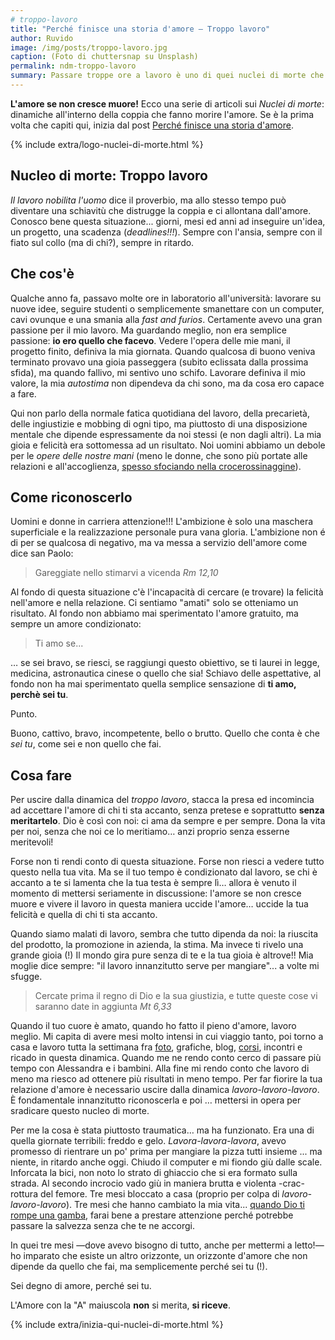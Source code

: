 ```yaml
---
# troppo-lavoro
title: "Perché finisce una storia d'amore — Troppo lavoro"
author: Ruvido
image: /img/posts/troppo-lavoro.jpg
caption: (Foto di chuttersnap su Unsplash)
permalink: ndm-troppo-lavoro
summary: Passare troppe ore a lavoro è uno di quei nuclei di morte che logorano la persona e sfiancano la coppia... strano, che male c'è ad essere produttivi e avere un buon lavoro?
---
```


**L'amore se non cresce muore!**
Ecco una serie di articoli sui _Nuclei di morte_: dinamiche all'interno della coppia che fanno morire l'amore. Se è la prima volta che capiti qui, inizia dal post [Perché finisce una storia d'amore](http://5p2p.it/perche-finisce-una-storia-damore).

{% include extra/logo-nuclei-di-morte.html %}

## Nucleo di morte: Troppo lavoro

_Il lavoro nobilita l'uomo_ dice il proverbio, ma allo stesso tempo può diventare una schiavitù che distrugge la coppia e ci allontana dall'amore. Conosco bene questa situazione... giorni, mesi ed anni ad inseguire un'idea, un progetto, una scadenza (_deadlines!!!_). Sempre con l'ansia, sempre con il fiato sul collo (ma di chi?), sempre in ritardo.

## Che cos'è

Qualche anno fa, passavo molte ore in laboratorio all'università: lavorare su nuove idee, seguire  studenti o semplicemente smanettare con un computer, cavi ovunque e una smania alla _fast and furios_. Certamente avevo una gran passione per il mio lavoro. Ma guardando meglio, non era semplice passione: **io ero quello che facevo**. Vedere l'opera delle mie mani, il progetto finito, definiva la mia giornata. Quando qualcosa di buono veniva terminato provavo una gioia passeggera (subito eclissata dalla prossima sfida), ma quando fallivo, mi sentivo uno schifo. Lavorare definiva il mio valore, la mia _autostima_ non dipendeva da chi sono, ma da cosa ero capace a fare.

Qui non parlo della normale fatica quotidiana del lavoro, della precarietà, delle ingiustizie e mobbing di ogni tipo, ma piuttosto di una disposizione mentale che dipende espressamente da noi stessi (e non dagli altri). La mia gioia e felicità era sottomessa ad un risultato. Noi uomini abbiamo un debole per le _opere delle nostre mani_ (meno le donne, che sono più portate alle relazioni e all'accoglienza, [spesso sfociando nella crocerossinaggine](http://5p2p.it/2014/10/15/crocerossine-per-natura.html)).

## Come riconoscerlo

Uomini e donne in carriera attenzione!!! L'ambizione è solo una maschera superficiale e la realizzazione personale pura vana gloria. L'ambizione non é di per se qualcosa di negativo, ma va messa a servizio dell'amore come dice san Paolo:

>Gareggiate nello stimarvi a vicenda <cite>Rm 12,10</cite>

Al fondo di questa situazione c'è l'incapacità di cercare (e trovare) la felicità nell'amore e nella relazione. Ci sentiamo "amati" solo se otteniamo un risultato. Al fondo non abbiamo mai sperimentato l'amore gratuito, ma sempre un amore condizionato:

> Ti amo se...

… se sei bravo, se riesci, se raggiungi questo obiettivo, se ti laurei in legge, medicina, astronautica cinese o quello che sia! Schiavo delle aspettative, al fondo non ha mai sperimentato quella semplice sensazione di **ti amo, perchè sei tu**.

Punto.

Buono, cattivo, bravo, incompetente, bello o brutto. Quello che conta è che _sei tu_, come sei e non quello che fai.

## Cosa fare

Per uscire dalla dinamica del _troppo lavoro_, stacca la presa ed incomincia ad accettare l'amore di chi ti sta accanto, senza pretese e soprattutto **senza meritartelo**. Dio è così con noi: ci ama da sempre e per sempre. Dona la vita per noi, senza che noi ce lo meritiamo… anzi proprio senza esserne meritevoli!

Forse non ti rendi conto di questa situazione. Forse non riesci a vedere tutto questo nella tua vita. Ma se il tuo tempo è condizionato dal lavoro, se chi è accanto a te si lamenta che la tua testa è sempre lì… allora è venuto il momento di mettersi seriamente in discussione: l'amore se non cresce muore e vivere il lavoro in questa maniera uccide l'amore… uccide la tua felicità e quella di chi ti sta accanto.

Quando siamo malati di lavoro, sembra che tutto dipenda da noi: la riuscita del prodotto, la promozione in azienda, la stima. Ma invece ti rivelo una grande gioia (!) Il mondo gira pure senza di te e la tua gioia è altrove!! Mia moglie dice sempre: "il lavoro innanzitutto serve per mangiare"... a volte mi sfugge.

>Cercate prima il regno di Dio e la sua giustizia, e tutte queste cose vi saranno date in aggiunta <cite>Mt 6,33</cite>

Quando il tuo cuore è amato, quando ho fatto il pieno d'amore, lavoro meglio. Mi capita di avere mesi molto intensi in cui viaggio tanto, poi torno a casa e lavoro tutta la settimana fra [foto](http://weddings.5p2p.it/), grafiche, blog, [corsi](http://5p2p.it/l-amore-chiama-l-amore-e-urgente/), incontri e ricado in questa dinamica. Quando me ne rendo conto cerco di passare più tempo con Alessandra e i bambini. Alla fine mi rendo conto che lavoro di meno ma riesco ad ottenere più risultati in meno tempo. Per far fiorire la tua relazione d'amore è necessario uscire dalla dinamica _lavoro-lavoro-lavoro_. È fondamentale innanzitutto riconoscerla e poi … mettersi in opera per sradicare questo nucleo di morte.

Per me la cosa è stata piuttosto traumatica… ma ha funzionato. Era una di quella giornate terribili: freddo e gelo. _Lavora-lavora-lavora_, avevo promesso di rientrare un po' prima per mangiare la pizza tutti insieme ... ma niente, in ritardo anche oggi. Chiudo il computer e mi fiondo giù dalle scale. Inforcata la bici, non noto lo strato di ghiaccio che si era formato sulla strada. Al secondo incrocio vado giù in maniera brutta e violenta -crac- rottura del femore. Tre mesi bloccato a casa (proprio per colpa di _lavoro-lavoro-lavoro_). Tre mesi che hanno cambiato la mia vita... [quando Dio ti rompe una gamba](http://5p2p.it/2013/04/12/quando-dio-ti-rompe-una-gamba.html), farai bene a prestare attenzione perché potrebbe passare la salvezza senza che te ne accorgi.

In quei tre mesi —dove avevo bisogno di tutto, anche per mettermi a letto!— ho imparato che esiste un altro orizzonte, un orizzonte d'amore che non dipende da quello che fai, ma semplicemente perché sei tu (!).

Sei degno di amore, perché sei tu.

L'Amore con la "A" maiuscola **non** si merita, **si riceve**.

{% include extra/inizia-qui-nuclei-di-morte.html %}
